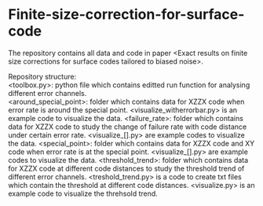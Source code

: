 # Finite-size-correction-for-surface-code
The repository contains all data and code in paper &lt;Exact results on finite size corrections for surface codes tailored to biased noise>.

Repository structure:<br>
<toolbox.py>: python file which contains editted run function for analysing different error channels.<br>
<around_special_point>: folder which contains data for XZZX code when error rate is around the special point. <visualize_witherrorbar.py> is an example code to visualize the data.
<failure_rate>: folder which contains data for XZZX code to study the change of failure rate with code distance under certain error rate. <visualize_[].py> are example codes to visualize the data.
<special_point>: folder which contains data for XZZX code and XY code when error rate is at the special point. <visualize_[].py> are example codes to visualize the data.
<threshold_trend>: folder which contains data for XZZX code at different code distances to study the threshold trend of different error channels. <treshold_trend.py> is a code to create txt files which contain the threshold at different code distances. <visualize.py> is an example code to visualize the threhsold trend.
